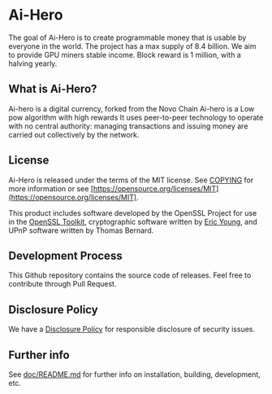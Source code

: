 Ai-Hero
=================

The goal of Ai-Hero is to create programmable money that is usable by everyone in the world.
The project has a max supply of 8.4 billion. We aim to provide GPU miners stable income.
Block reward is 1 million, with a halving yearly.


What is Ai-Hero?
---------------------

Ai-hero is a digital currency, forked from the Novo Chain
Ai-hero is a Low pow algorithm with high rewards
It uses peer-to-peer technology to operate with no central authority: managing transactions and issuing money are carried out collectively by the network.

License
-------

Ai-Hero is released under the terms of the MIT license. See
[COPYING](COPYING) for more information or see
[https://opensource.org/licenses/MIT](https://opensource.org/licenses/MIT).

This product includes software developed by the OpenSSL Project for use in the
[OpenSSL Toolkit](https://www.openssl.org/), cryptographic software written by
[Eric Young](mailto:eay@cryptsoft.com), and UPnP software written by Thomas
Bernard.

Development Process
-------------------

This Github repository contains the source code of releases. Feel free to contribute through Pull Request.

Disclosure Policy
-----------------

We have a [Disclosure Policy](DISCLOSURE_POLICY.md) for responsible disclosure
of security issues.

Further info
------------

See [doc/README.md](doc/README.md) for further info on installation, building, development, etc.
